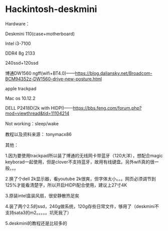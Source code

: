 # Hackintosh-deskmini

Hardware：

Deskmini 110(case+motherboard)

Intel i3-7100

DDR4 8g 2133

240ssd+120ssd

博通DW1560 ngff(wifi+BT4.0)——https://blog.daliansky.net/Broadcom-BCM94352z-DW1560-drive-new-posture.html

apple trackpad

Mac os 10.12.2

DELL P2418D(2k with HIDPI)——https://bbs.feng.com/forum.php?mod=viewthread&tid=11104214

Not working：sleep/wake

教程以及资料来源：
tonymacx86

其他：

1.因为要使用trackpad所以装了博通的无线网卡带蓝牙（120大洋），想配合magic keyborad一起使用，但是clover不支持蓝牙，故用有线键盘。另外wifi真的很一般。。。

2.换了个dell 2k显示器，看youtube 2k很爽，但字体太小。。。网页必须调节到125%才能看清楚字，所以开启HIDPI配合使用，建议上27寸4K

3.原装intel盒装风扇，很安静散热足矣

4.装了两个2.5的ssd，240g做系统，120g存些日常文件，够用了（deskmini不支持sata3的m2。。。。。坑死我了）

5.deskmini的教程还是比较多的
